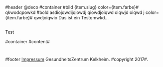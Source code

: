 #header @deco
#container
#bild {item.slug} color={item.farbe}#
qkwodqpowkd #bold asdiojqwdijqiowdj qiowdjoiqwd oiqwjd oiqwd j color={item.farbe}# qwdjoiqwio
Das ist ein Testqmwkd...
##
Test

#container
#content#
#

#footer
[Impressum](/impressum)
GesundheitsZentrum Kelkheim. #copyright 2017#.
#
#
